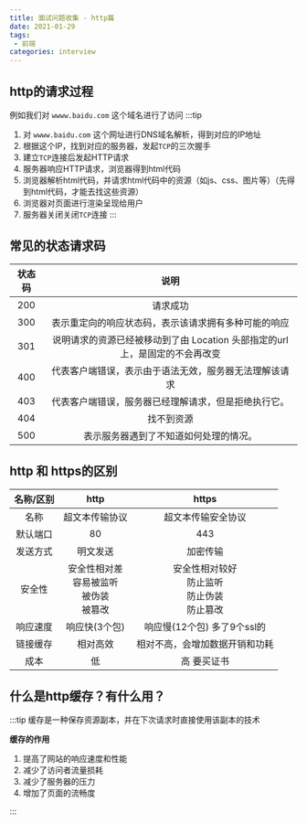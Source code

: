 ```yaml
---
title: 面试问题收集 - http篇
date: 2021-01-29
tags:
 - 前端
categories: interview
---
```


## http的请求过程
例如我们对 `wwww.baidu.com` 这个域名进行了访问
:::tip
1. 对 `wwww.baidu.com` 这个网址进行DNS域名解析，得到对应的IP地址
2. 根据这个IP，找到对应的服务器，发起`TCP`的三次握手
3. 建立`TCP`连接后发起HTTP请求
4. 服务器响应HTTP请求，浏览器得到html代码
5. 浏览器解析html代码，并请求html代码中的资源（如js、css、图片等）（先得到html代码，才能去找这些资源）
6. 浏览器对页面进行渲染呈现给用户
7. 服务器关闭关闭`TCP`连接
:::

## 常见的状态请求码

|  状态码 | 说明  | 
| :------------: | :-----------: |
|  200  |  请求成功 |
|  300  |  表示重定向的响应状态码，表示该请求拥有多种可能的响应|
|  301  |  说明请求的资源已经被移动到了由 Location 头部指定的url上，是固定的不会再改变|
|  400  |  代表客户端错误，表示由于语法无效，服务器无法理解该请求 |
|  403  |  代表客户端错误，服务器已经理解请求，但是拒绝执行它。 |
|  404  |  找不到资源 |
|  500  |  表示服务器遇到了不知道如何处理的情况。 |


## http 和 https的区别


|  名称/区别 | http  | https |
| :------: | :------: | :------: |
| 名称  | 超文本传输协议	|  超文本传输安全协议|
| 默认端口  | 80	|  443|
| 发送方式  | 明文发送	|  加密传输|
| 安全性  |  安全性相对差<br>  容易被监听 <br> 被伪装 <br> 被篡改	|  安全性相对较好 <br> 防止监听 <br> 防止伪装 <br> 防止篡改|
| 响应速度  |响应快(3个包)	|  响应慢(12个包) 多了9个ssl的|
| 链接缓存	  |相对高效	|  相对不高，会增加数据开销和功耗|
| 成本	  |低	| 高 要买证书|

## 什么是http缓存？有什么用？

:::tip
缓存是一种保存资源副本，并在下次请求时直接使用该副本的技术

**缓存的作用**

1. 提高了网站的响应速度和性能
2. 减少了访问者流量损耗
3. 减少了服务器的压力
4. 增加了页面的流畅度

:::


<!-- ## 缓存方式有哪些？ -->


